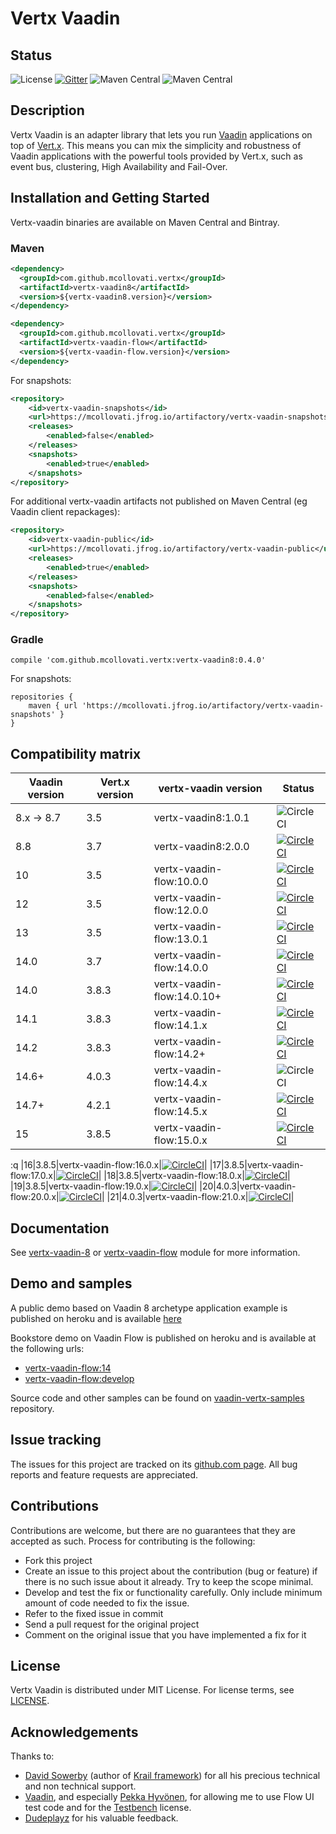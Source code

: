 # Vertx Vaadin

## Status

![License](https://img.shields.io/github/license/mcollovati/vertx-vaadin.svg)
[![Gitter](https://badges.gitter.im/vertx-vaadin/community.svg)](https://gitter.im/vertx-vaadin/community?utm_source=badge&utm_medium=badge&utm_campaign=pr-badge)
![Maven Central](https://img.shields.io/maven-central/v/com.github.mcollovati.vertx/vertx-vaadin8.svg?label=vertx-vaadin8)
![Maven Central](https://img.shields.io/maven-central/v/com.github.mcollovati.vertx/vertx-vaadin-flow.svg?label=vertx-vaadin-flow)

## Description

Vertx Vaadin is an adapter library that lets you run [Vaadin](https://vaadin.com/) applications on top of [Vert.x](http://vertx.io/).
This means you can mix the simplicity and robustness of Vaadin applications with the powerful tools provided by Vert.x, such as event bus, clustering, High Availability and Fail-Over.

## Installation and Getting Started

Vertx-vaadin binaries are available on Maven Central and Bintray.

### Maven

```xml
<dependency>
  <groupId>com.github.mcollovati.vertx</groupId>
  <artifactId>vertx-vaadin8</artifactId>
  <version>${vertx-vaadin8.version}</version>
</dependency>
```

```xml
<dependency>
  <groupId>com.github.mcollovati.vertx</groupId>
  <artifactId>vertx-vaadin-flow</artifactId>
  <version>${vertx-vaadin-flow.version}</version>
</dependency>
```


For snapshots:

```xml
<repository>
	<id>vertx-vaadin-snapshots</id>
	<url>https://mcollovati.jfrog.io/artifactory/vertx-vaadin-snapshots</url>
    <releases>
        <enabled>false</enabled>
    </releases>
    <snapshots>
        <enabled>true</enabled>
    </snapshots>	
</repository>
```

For additional vertx-vaadin artifacts not published on Maven Central (eg Vaadin client repackages):

```xml
<repository>
	<id>vertx-vaadin-public</id>
	<url>https://mcollovati.jfrog.io/artifactory/vertx-vaadin-public</url>
    <releases>
        <enabled>true</enabled>
    </releases>
    <snapshots>
        <enabled>false</enabled>
    </snapshots>
</repository>
```

### Gradle

```
compile 'com.github.mcollovati.vertx:vertx-vaadin8:0.4.0'
```

For snapshots:
```
repositories {
	maven { url 'https://mcollovati.jfrog.io/artifactory/vertx-vaadin-snapshots' }
}
```

## Compatibility matrix

|Vaadin version|Vert.x version|vertx-vaadin version|Status|
|--------------|--------------|--------------------|------|
|8.x -> 8.7|3.5|vertx-vaadin8:1.0.1|![CircleCI](https://img.shields.io/badge/stable-green.svg?style=for-the-badge)|
|8.8|3.7|vertx-vaadin8:2.0.0|[![CircleCI](https://circleci.com/gh/mcollovati/vertx-vaadin/tree/master.svg?style=svg)](https://circleci.com/gh/mcollovati/vertx-vaadin/tree/master)|
|10|3.5|vertx-vaadin-flow:10.0.0|[![CircleCI](https://img.shields.io/badge/discontinued-inactive.svg?style=for-the-badge)](https://circleci.com/gh/mcollovati/vertx-vaadin/tree/vaadin-10)|
|12|3.5|vertx-vaadin-flow:12.0.0|[![CircleCI](https://img.shields.io/badge/discontinued-inactive.svg?style=for-the-badge)](https://circleci.com/gh/mcollovati/vertx-vaadin/tree/vaadin-12)|
|13|3.5|vertx-vaadin-flow:13.0.1|[![CircleCI](https://img.shields.io/badge/discontinued-inactive.svg?style=for-the-badge)](https://circleci.com/gh/mcollovati/vertx-vaadin/tree/vaadin-13)|
|14.0|3.7|vertx-vaadin-flow:14.0.0|[![CircleCI](https://img.shields.io/badge/stable-green.svg?style=for-the-badge)](https://circleci.com/gh/mcollovati/vertx-vaadin/134)|
|14.0|3.8.3|vertx-vaadin-flow:14.0.10+|[![CircleCI](https://img.shields.io/badge/stable-green.svg?style=for-the-badge)](https://circleci.com/gh/mcollovati/vertx-vaadin/tree/vaadin-14)|
|14.1|3.8.3|vertx-vaadin-flow:14.1.x|[![CircleCI](https://img.shields.io/badge/stable-green.svg?style=for-the-badge)](https://circleci.com/gh/mcollovati/vertx-vaadin/tree/master)|
|14.2|3.8.3|vertx-vaadin-flow:14.2+|[![CircleCI](https://img.shields.io/badge/stable-green.svg?style=for-the-badge)](https://circleci.com/gh/mcollovati/vertx-vaadin/672)|
|14.6+|4.0.3|vertx-vaadin-flow:14.4.x|![CircleCI](https://img.shields.io/badge/stable-green.svg?style=for-the-badge)|
|14.7+|4.2.1|vertx-vaadin-flow:14.5.x|[![CircleCI](https://circleci.com/gh/mcollovati/vertx-vaadin/tree/vaadin-14.2.svg?style=svg)](https://circleci.com/gh/mcollovati/vertx-vaadin/tree/vaadin-14.2)|
|15|3.8.5|vertx-vaadin-flow:15.0.x|[![CircleCI](https://img.shields.io/badge/discontinued-inactive.svg?style=for-the-badge)](https://circleci.com/gh/mcollovati/vertx-vaadin/tree/vaadin-15)|
:q
|16|3.8.5|vertx-vaadin-flow:16.0.x|[![CircleCI](https://img.shields.io/badge/discontinued-inactive.svg?style=for-the-badge)](https://circleci.com/gh/mcollovati/vertx-vaadin/tree/vaadin-16)|
|17|3.8.5|vertx-vaadin-flow:17.0.x|[![CircleCI](https://img.shields.io/badge/discontinued-inactive.svg?style=for-the-badge)](https://circleci.com/gh/mcollovati/vertx-vaadin/tree/vaadin-17)|
|18|3.8.5|vertx-vaadin-flow:18.0.x|[![CircleCI](https://img.shields.io/badge/discontinued-inactive.svg?style=for-the-badge)](https://circleci.com/gh/mcollovati/vertx-vaadin/tree/vaadin-18)|
|19|3.8.5|vertx-vaadin-flow:19.0.x|[![CircleCI](https://img.shields.io/badge/discontinued-inactive.svg?style=for-the-badge)](https://circleci.com/gh/mcollovati/vertx-vaadin/tree/vaadin-19)|
|20|4.0.3|vertx-vaadin-flow:20.0.x|[![CircleCI](https://img.shields.io/badge/discontinued-inactive.svg?style=for-the-badge)](https://circleci.com/gh/mcollovati/vertx-vaadin/721)|
|21|4.0.3|vertx-vaadin-flow:21.0.x|[![CircleCI](https://circleci.com/gh/mcollovati/vertx-vaadin/tree/development.svg?style=svg)](https://circleci.com/gh/mcollovati/vertx-vaadin/tree/development)|

## Documentation

See [vertx-vaadin-8](vertx-vaadin-8-parent/vertx-vaadin8)  or [vertx-vaadin-flow](vertx-vaadin-flow-parent/vertx-vaadin-flow) module for more information.

## Demo and samples

A public demo based on Vaadin 8 archetype application example is published on heroku and is available [here](http://vertx-vaadin-example.herokuapp.com/)

Bookstore demo on Vaadin Flow is published on heroku and is available at the following urls:

* [vertx-vaadin-flow:14](https://vertx-vaadin14-example.herokuapp.com/)
* [vertx-vaadin-flow:develop](https://vertx-vaadin-dev-example.herokuapp.com/)

Source code and other samples can be found on [vaadin-vertx-samples](https://github.com/mcollovati/vaadin-vertx-samples) repository. 

## Issue tracking
  
The issues for this project are tracked on its [github.com page](https://github.com/mcollovati/vertx-vaadin/issues). All bug reports and feature requests are appreciated.
  
## Contributions
  
Contributions are welcome, but there are no guarantees that they are accepted as such. Process for contributing is the following:
- Fork this project
- Create an issue to this project about the contribution (bug or feature) if there is no such issue about it already. Try to keep the scope minimal.
- Develop and test the fix or functionality carefully. Only include minimum amount of code needed to fix the issue.
- Refer to the fixed issue in commit
- Send a pull request for the original project
- Comment on the original issue that you have implemented a fix for it
  
## License

Vertx Vaadin is distributed under MIT License. For license terms, see [LICENSE](LICENSE).

## Acknowledgements

Thanks to:
 
* [David Sowerby](https://github.com/davidsowerby) (author of [Krail framework](https://github.com/davidsowerby/krail)) for all his precious technical and non technical support.
* [Vaadin](https://vaadin.com/), and especially [Pekka Hyvönen](https://twitter.com/plekuu), for allowing me to use
Flow UI test code and for the [Testbench](https://vaadin.com/testbench) license.
* [Dudeplayz](https://github.com/Dudeplayz) for his valuable feedback.
